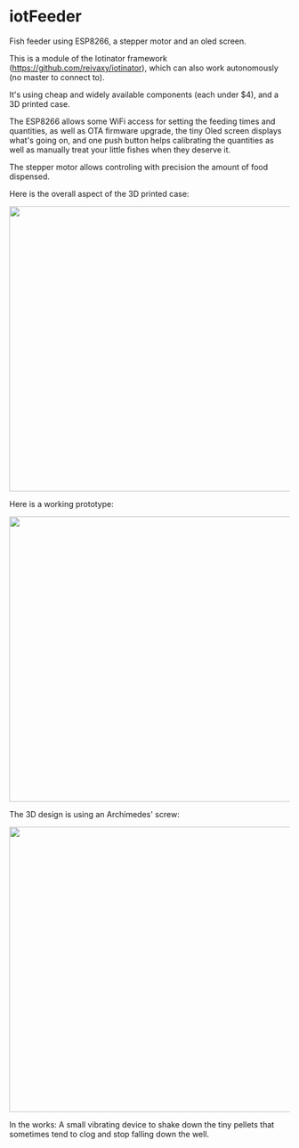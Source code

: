 # iotFeeder
Fish feeder using ESP8266, a stepper motor and an oled screen.

This is a module of the Iotinator framework (https://github.com/reivaxy/iotinator), which can also work autonomously (no master to connect to).

It's using cheap and widely available components (each under $4), and a 3D printed case.

The ESP8266 allows some WiFi access for setting the feeding times and quantities, as well as OTA firmware upgrade, the tiny Oled screen displays what's going on, and one push button helps calibrating the quantities as well as manually treat your little fishes when they deserve it.

The stepper motor allows controling with precision the amount of food dispensed.

Here is the overall aspect of the 3D printed case:

<img src="https://github.com/reivaxy/iotFeeder/blob/master/resources/3DPrintedCase.jpg?raw=true" width="512px"/>

Here is a working prototype:

<img src="https://github.com/reivaxy/iotFeeder/blob/master/resources/prototype.jpg?raw=true" width="512px"/>

The 3D design is using an Archimedes' screw:

<img src="https://github.com/reivaxy/iotFeeder/blob/master/resources/3DDesign.png?raw=true" width="512px"/>


In the works: A small vibrating device to shake down the tiny pellets that sometimes tend to clog and stop falling down the well.
